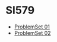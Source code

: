 # SI579

- [ProblemSet 01](https://ariel-chiahsun.github.io/SI579/ProblemSet01/)
- [ProblemSet 02](https://ariel-chiahsun.github.io/SI579/ProblemSet02/)
